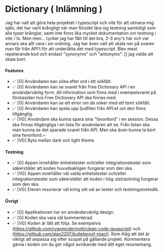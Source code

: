# Dictionary ( Inlämning )

Jag har valt att göra hela projektet i typescript och vite för att utmana mig själv, det har varit krångligt när man försökt lära sig testning samtidigt som alla typer krånglar, samt inte finns lika mycket dokumentation om testning i vite / ts. 
Men men... tycker jag har fått till det bra, 2-3 any's här och var annars ska allt vara i sin ordning.
Jag har även valt att skala ner på svaren man får från API't för att underlätta det med typescript. Blev mest repeterande kod och endast "synonyms" och "antonyms": [] jag valde att skala bort.

#### Features
* ✅ [G] Användaren kan söka efter ord i ett sökfält. 
* ✅ [G] Användaren kan se svaret från Free Dictionary API i en användarvänlig form. 
All information som finns med i exempelsvaret på förstasidan hos Free
Dictionary API ska finnas med. 
* ✅ [G] Användaren kan se ett error om de söker med ett tomt sökfält. 
* ✅ [G] Användaren kan spela upp ljudfilen från API:et om den finns tillgänglig. 
* ✅ [VG] Användare ska kunna spara sina "favoritord" i en session. Dessa ska finnas 
  tillgängliga i en lista för användaren att se. Från listan ska man kunna se det
sparade svaret från API. Man ska även kunna ta bort sina favoritord.~
* ✅ [VG] Byta mellan dark och light theme.

#### Testning
* ✅ [G] Appen innehåller enhetstester och/eller integrationstester som säkerställer 
att koden huvudsakligen fungerar som den ska. 
* ✅ [VG] Appen innehåller väl valda enhetstester och/eller integrationstester som 
säkerställer att koden i hög utsträckning fungerar som den ska. 
* ✅ [VG] Eleven resonerar väl kring sitt val av tester och testningsmetodik. 

#### Övrigt
* ✅ [G] Applikationen har en användarvänlig design. 
* ✅ [G] Koden ska vara väl kommenterad. 
* ✅ [VG] Koden är lätt att följa. Se exempelvis
(https://github.com/ryanmcdermott/clean-code-javascript) och
(https://github.com/alan2207/bulletproof-react). Kom ihåg att det är viktigt
att anpassa sig efter scopet på gällande projekt. Kommentera gärna i koden om
du gör något avvikande med ditt eget resonemang. 
